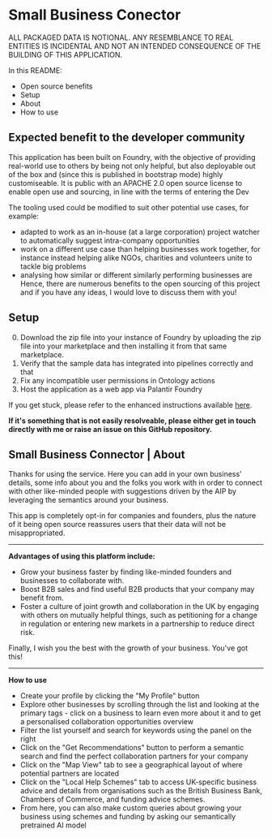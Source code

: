 # Small Business Conector

ALL PACKAGED DATA IS NOTIONAL. ANY RESEMBLANCE TO REAL ENTITIES IS INCIDENTAL AND NOT AN INTENDED CONSEQUENCE OF THE BUILDING OF THIS APPLICATION.

In this README:
- Open source benefits
- Setup
- About
- How to use

## Expected benefit to the developer community
This application has been built on Foundry, with the objective of providing real-world use to others by being not only helpful, but also deployable out of the box and (since this is published in bootstrap mode) highly customiseable. It is public with an APACHE 2.0 open source license to enable open use and sourcing, in line with the terms of entering the Dev

The tooling used could be modified to suit other potential use cases, for example:
- adapted to work as an in-house (at a large corporation) project watcher to automatically suggest intra-company opportunities
- work on a different use case than helping businesses work together, for instance instead helping alike NGOs, charities and volunteers unite to tackle big problems
- analysing how similar or different similarly performing businesses are
Hence, there are numerous benefits to the open sourcing of this project and if you have any ideas, I would love to discuss them with you!

## Setup
0. Download the zip file into your instance of Foundry by uploading the zip file into your marketplace and then installing it from that same marketplace.
1. Verify that the sample data has integrated into pipelines correctly and that 
2. Fix any incompatible user permissions in Ontology actions
3. Host the application as a web app via Palantir Foundry

If you get stuck, please refer to the enhanced instructions available [here](https://github.com/palantir/aip-community-registry/blob/5cf36c99c3598c3b20bc9c40b0811bd84055c670/INSTALLATION.md).

**If it's something that is not easily resolveable, please either get in touch directly with me or raise an issue on this GitHub repository.**

## Small Business Connector | About 
Thanks for using the service. Here you can add in your own business' details, some info about you and the folks you work with in order to connect with other like-minded people with suggestions driven by the AIP by leveraging the semantics around your business.

This app is completely opt-in for companies and founders, plus the nature of it being open source reassures users that their data will not be misappropriated.

---

**Advantages of using this platform include:**
- Grow your business faster by finding like-minded founders and businesses to collaborate with.
- Boost B2B sales and find useful B2B products that your company may benefit from.
- Foster a culture of joint growth and collaboration in the UK by engaging with others on mutually helpful things, such as petitioning for a change in regulation or entering new markets in a partnership to reduce direct risk.

Finally, I wish you the best with the growth of your business. You've got this!

---

**How to use**

- Create your profile by clicking the "My Profile" button
- Explore other businesses by scrolling through the list and looking at the primary tags - click on a business to learn even more about it and to get  a personalised collaboration opportunities overview
- Filter the list yourself and search for keywords using the panel on the right
- Click on the "Get Recommendations" button to perform a semantic search and find the perfect collaboration partners for your company
- Click on the "Map View" tab to see a geographical layout of where potential partners are located
- Click on the "Local Help Schemes" tab to access UK-specific business advice and details from organisations such as the British Business Bank, Chambers of Commerce, and funding advice schemes.
- From here, you can also make custom queries about growing your business using schemes and funding by asking our semantically pretrained AI model
